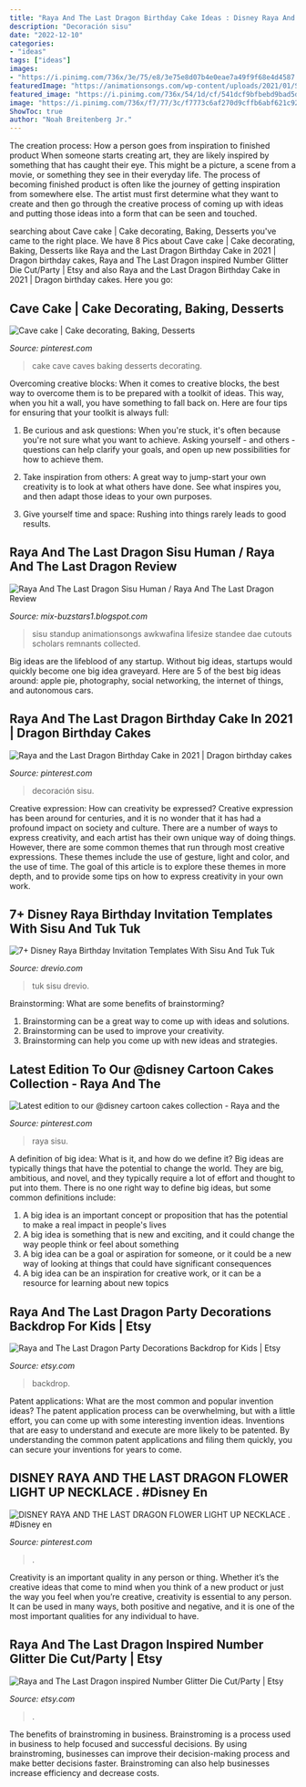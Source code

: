 ```yaml
---
title: "Raya And The Last Dragon Birthday Cake Ideas : Disney Raya And The Last Dragon Flower Light Up Necklace . #disney En"
description: "Decoración sisu"
date: "2022-12-10"
categories:
- "ideas"
tags: ["ideas"]
images:
- "https://i.pinimg.com/736x/3e/75/e8/3e75e8d07b4e0eae7a49f9f68e4d4587.jpg"
featuredImage: "https://animationsongs.com/wp-content/uploads/2021/01/Sisu-Raya-And-The-Last-Dragon-animationsongscom.jpg"
featured_image: "https://i.pinimg.com/736x/54/1d/cf/541dcf9bfbebd9bad5d805a39c6d2762.jpg"
image: "https://i.pinimg.com/736x/f7/77/3c/f7773c6af270d9cffb6abf621c925c91.jpg"
ShowToc: true
author: "Noah Breitenberg Jr."
---
```



The creation process: How a person goes from inspiration to finished product
When someone starts creating art, they are likely inspired by something that has caught their eye. This might be a picture, a scene from a movie, or something they see in their everyday life. The process of becoming finished product is often like the journey of getting inspiration from somewhere else. The artist must first determine what they want to create and then go through the creative process of coming up with ideas and putting those ideas into a form that can be seen and touched.

	

		
searching about Cave cake | Cake decorating, Baking, Desserts you've came to the right place. We have 8 Pics about Cave cake | Cake decorating, Baking, Desserts like Raya and the Last Dragon Birthday Cake in 2021 | Dragon birthday cakes, Raya and The Last Dragon inspired Number Glitter Die Cut/Party | Etsy and also Raya and the Last Dragon Birthday Cake in 2021 | Dragon birthday cakes. Here you go:
		
    
## Cave Cake | Cake Decorating, Baking, Desserts

<img loading=lazy src="https://i.pinimg.com/originals/c7/80/cd/c780cdf821904f94f778af2704cab6b9.jpg" onerror="this.onerror=null;this.src='https://tse2.mm.bing.net/th?id=OIP.KHjzrc4SCAGYXtX2C6QFMAHaJP&amp;pid=15.1';" alt="Cave cake | Cake decorating, Baking, Desserts">

_Source: pinterest.com_

>cake cave caves baking desserts decorating. 

	

Overcoming creative blocks:
When it comes to creative blocks, the best way to overcome them is to be prepared with a toolkit of ideas. This way, when you hit a wall, you have something to fall back on. Here are four tips for ensuring that your toolkit is always full:
1. Be curious and ask questions: When you're stuck, it's often because you're not sure what you want to achieve. Asking yourself - and others - questions can help clarify your goals, and open up new possibilities for how to achieve them.

2. Take inspiration from others: A great way to jump-start your own creativity is to look at what others have done. See what inspires you, and then adapt those ideas to your own purposes.

3. Give yourself time and space: Rushing into things rarely leads to good results.

    
## Raya And The Last Dragon Sisu Human / Raya And The Last Dragon Review

<img loading=lazy src="https://animationsongs.com/wp-content/uploads/2021/01/Sisu-Raya-And-The-Last-Dragon-animationsongscom.jpg" onerror="this.onerror=null;this.src='https://tse3.mm.bing.net/th?id=OIP.vdW8dIca46j-TdsLI2odWgHaHV&amp;pid=15.1';" alt="Raya And The Last Dragon Sisu Human / Raya And The Last Dragon Review">

_Source: mix-buzstars1.blogspot.com_

>sisu standup animationsongs awkwafina lifesize standee dae cutouts scholars remnants collected. 

	

Big ideas are the lifeblood of any startup. Without big ideas, startups would quickly become one big idea graveyard. Here are 5 of the best big ideas around: apple pie, photography, social networking, the internet of things, and autonomous cars.

    
## Raya And The Last Dragon Birthday Cake In 2021 | Dragon Birthday Cakes

<img loading=lazy src="https://i.pinimg.com/736x/f7/77/3c/f7773c6af270d9cffb6abf621c925c91.jpg" onerror="this.onerror=null;this.src='https://tse1.mm.bing.net/th?id=OIP.LoPyC9WpOgO1ZEbQFhx1HAHaPN&amp;pid=15.1';" alt="Raya and the Last Dragon Birthday Cake in 2021 | Dragon birthday cakes">

_Source: pinterest.com_

>decoración sisu. 

	

Creative expression: How can creativity be expressed?
Creative expression has been around for centuries, and it is no wonder that it has had a profound impact on society and culture. There are a number of ways to express creativity, and each artist has their own unique way of doing things. However, there are some common themes that run through most creative expressions. These themes include the use of gesture, light and color, and the use of time. The goal of this article is to explore these themes in more depth, and to provide some tips on how to express creativity in your own work.

    
## 7+ Disney Raya Birthday Invitation Templates With Sisu And Tuk Tuk

<img loading=lazy src="https://www.drevio.com/wp-content/uploads/2021/06/7-Disney-Raya-And-The-Last-Dragon-Birthday-Invitation-Templates-731x1024.jpg" onerror="this.onerror=null;this.src='https://tse3.mm.bing.net/th?id=OIP.t8pMUCQ9HmWLsAJPvRXXbAHaKX&amp;pid=15.1';" alt="7+ Disney Raya Birthday Invitation Templates With Sisu And Tuk Tuk">

_Source: drevio.com_

>tuk sisu drevio. 

	

Brainstorming: What are some benefits of brainstorming?
1. Brainstorming can be a great way to come up with ideas and solutions.
2. Brainstorming can be used to improve your creativity.
3. Brainstorming can help you come up with new ideas and strategies.

    
## Latest Edition To Our @disney Cartoon Cakes Collection - Raya And The

<img loading=lazy src="https://i.pinimg.com/736x/3e/75/e8/3e75e8d07b4e0eae7a49f9f68e4d4587.jpg" onerror="this.onerror=null;this.src='https://tse2.mm.bing.net/th?id=OIP.KHJN4CNRI8CL_gj1L4S8wAHaHa&amp;pid=15.1';" alt="Latest edition to our @disney cartoon cakes collection - Raya and the">

_Source: pinterest.com_

>raya sisu. 

	

A definition of big idea: What is it, and how do we define it?
Big ideas are typically things that have the potential to change the world. They are big, ambitious, and novel, and they typically require a lot of effort and thought to put into them. There is no one right way to define big ideas, but some common definitions include: 
1. A big idea is an important concept or proposition that has the potential to make a real impact in people's lives
2. A big idea is something that is new and exciting, and it could change the way people think or feel about something
3. A big idea can be a goal or aspiration for someone, or it could be a new way of looking at things that could have significant consequences
4. A big idea can be an inspiration for creative work, or it can be a resource for learning about new topics

    
## Raya And The Last Dragon Party Decorations Backdrop For Kids | Etsy

<img loading=lazy src="https://i.etsystatic.com/26792169/r/il/489043/2999583980/il_fullxfull.2999583980_8wbu.jpg" onerror="this.onerror=null;this.src='https://tse4.mm.bing.net/th?id=OIP.sn49OhRr_R2bS4ZfMK3gcwHaFj&amp;pid=15.1';" alt="Raya and The Last Dragon Party Decorations Backdrop for Kids | Etsy">

_Source: etsy.com_

>backdrop. 

	

Patent applications: What are the most common and popular invention ideas?
The patent application process can be overwhelming, but with a little effort, you can come up with some interesting invention ideas. Inventions that are easy to understand and execute are more likely to be patented. By understanding the common patent applications and filing them quickly, you can secure your inventions for years to come.

    
## DISNEY RAYA AND THE LAST DRAGON FLOWER LIGHT UP NECKLACE . #Disney En

<img loading=lazy src="https://i.pinimg.com/736x/54/1d/cf/541dcf9bfbebd9bad5d805a39c6d2762.jpg" onerror="this.onerror=null;this.src='https://tse4.mm.bing.net/th?id=OIP.ImMlqUZH4jPcqQtIKNTUYAHaKs&amp;pid=15.1';" alt="DISNEY RAYA AND THE LAST DRAGON FLOWER LIGHT UP NECKLACE . #Disney en">

_Source: pinterest.com_

>. 

	

Creativity is an important quality in any person or thing. Whether it’s the creative ideas that come to mind when you think of a new product or just the way you feel when you’re creative, creativity is essential to any person. It can be used in many ways, both positive and negative, and it is one of the most important qualities for any individual to have.

    
## Raya And The Last Dragon Inspired Number Glitter Die Cut/Party | Etsy

<img loading=lazy src="https://i.etsystatic.com/7500586/r/il/04a8dd/2969036936/il_1588xN.2969036936_nnan.jpg" onerror="this.onerror=null;this.src='https://tse2.mm.bing.net/th?id=OIP.IpKUDQ-huc9ME8nq4WouoAHaHa&amp;pid=15.1';" alt="Raya and The Last Dragon inspired Number Glitter Die Cut/Party | Etsy">

_Source: etsy.com_

>. 

	

The benefits of brainstroming in business.
Brainstroming is a process used in business to help focused and successful decisions. By using brainstroming, businesses can improve their decision-making process and make better decisions faster. Brainstroming can also help businesses increase efficiency and decrease costs.

